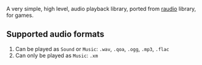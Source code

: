 A very simple, high level, audio playback library, ported from [raudio](https://github.com/raysan5/raudio) library, for games.

## Supported audio formats
1. Can be played as `Sound` or `Music`: `.wav`, `.qoa`, `.ogg`, `.mp3`, `.flac`
2. Can only be played as `Music`: `.xm`
